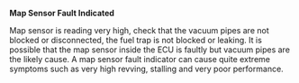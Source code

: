 **Map Sensor Fault Indicated**

Map sensor is reading very high, check that the vacuum pipes are not blocked or disconnected, the fuel trap is not blocked or leaking. It is possible that the map sensor inside the ECU is faultly but vacuum pipes are the likely cause. A map sensor fault indicator can cause quite extreme symptoms such as very high revving, stalling and very poor performance.